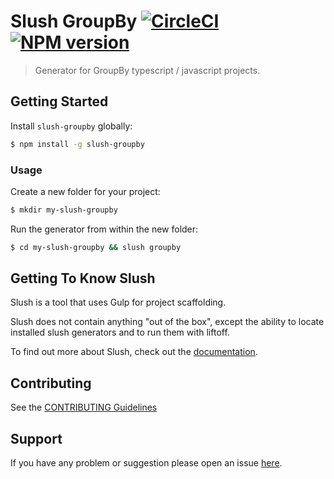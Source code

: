# Slush GroupBy [![CircleCI](https://circleci.com/gh/groupby/slush-groupby.svg?style=svg)](https://circleci.com/gh/groupby/slush-groupby) [![NPM version](https://img.shields.io/npm/v/slush-groupby.svg)](https://www.npmjs.com/package/slush-groupby)

> Generator for GroupBy typescript / javascript projects.


## Getting Started

Install `slush-groupby` globally:

```bash
$ npm install -g slush-groupby
```

### Usage

Create a new folder for your project:

```bash
$ mkdir my-slush-groupby
```

Run the generator from within the new folder:

```bash
$ cd my-slush-groupby && slush groupby
```

## Getting To Know Slush

Slush is a tool that uses Gulp for project scaffolding.

Slush does not contain anything "out of the box", except the ability to locate installed slush generators and to run them with liftoff.

To find out more about Slush, check out the [documentation](https://github.com/slushjs/slush).

## Contributing

See the [CONTRIBUTING Guidelines](https://github.com/groupby/slush-groupby/blob/master/CONTRIBUTING.md)

## Support
If you have any problem or suggestion please open an issue [here](https://github.com/groupby/slush-groupby/issues).
